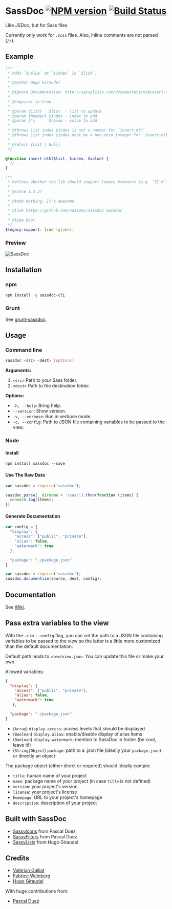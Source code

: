 # SassDoc [![NPM version](https://badge.fury.io/js/sassdoc.svg)](http://badge.fury.io/js/sassdoc) [![Build Status](https://travis-ci.org/SassDoc/sassdoc.svg?branch=master)](https://travis-ci.org/SassDoc/sassdoc)

Like JSDoc, but for Sass files.

Currently only work for `.scss` files.
Also, inline comments are not parsed (`//`).

## Example

```scss
/**
 * Adds `$value` at `$index` in `$list`.
 *
 * @author Hugo Giraudel
 *
 * @ignore Documentation: http://sassylists.com/documentation/#insert-nth
 *
 * @requires is-true
 *
 * @param {List}   $list  - list to update
 * @param {Number} $index - index to add
 * @param {*}      $value - value to add
 *
 * @throws List index $index is not a number for `insert-nth`.
 * @throws List index $index must be a non-zero integer for `insert-nth`.
 *
 * @return {List | Null}
 */

@function insert-nth($list, $index, $value) {
  // ...
}

/**
 * Defines whether the lib should support legacy browsers (e.g. `IE 8`).
 *
 * @since 1.3.37
 *
 * @todo Nothing. It's awesome.
 *
 * @link https://github.com/SassDoc/sassdoc SassDoc
 *
 * @type Bool
 */
$legacy-support: true !global;
```

### Preview

![SassDoc](http://i.imgur.com/5i8QYB8.png)


## Installation

### npm

```sh
npm install -g sassdoc-cli
```

### Grunt

See [grunt-sassdoc](https://github.com/SassDoc/grunt-sassdoc).

## Usage

### Command line

```sh
sassdoc <src> <dest> [options]
```

**Arguments:**

1. `<src>` Path to your Sass folder.
1. `<dest>` Path to the destination folder.

**Options:**

* `-h, --help`: Bring help.
* `--version`: Show version.
* `-v, --verbose`: Run in verbose mode.
* `-c, --config`: Path to JSON file containing variables to be passed
                  to the view.

### Node

#### Install

```shell
npm install sassdoc --save
```

#### Use The Raw Data

```js
var sassdoc = require('sassdoc');

sassdoc.parse(__dirname + '/sass').then(function (items) {
  console.log(items);
})
```

#### Generate Documentation

```js
var config = {
  "display": {
    "access": ["public", "private"],
    "alias": false,
    "watermark": true
  },

  "package": "./package.json"
}

var sassdoc = require('sassdoc');
sassdoc.documentize(source, dest, config);
```

## Documentation

See [Wiki](https://github.com/SassDoc/sassdoc/wiki/Documentation).

## Pass extra variables to the view

With the `-c` or `--config` flag, you can set the path to a JSON file containing variables to be passed to the view so the latter is a little more customized than the default documentation.

Default path leads to `view/view.json`. You can update this file or make your own.

Allowed variables:

```json
{
  "display": {
    "access": ["public", "private"],
    "alias": false,
    "watermark": true
   },

  "package": "./package.json"
}
```

* (`Array`) `display.access`: access levels that should be displayed
* (`Boolean`) `display.alias`: enable/disable display of alias items
* (`Boolean`) `display.watermark`: mention to SassDoc in footer (be cool, leave it!)
* (`String|Object`) `package`: path to a .json file (ideally your `package.json`) or directly an object

The package object (either direct or required) should ideally contain:

* `title`: human name of your project
* `name`: package name of your project (in case `title` is not defined)
* `version`: your project's version
* `license`: your project's license
* `homepage`: URL to your project's homepage
* `description`: description of your project

## Built with SassDoc

* [SassyIcons](http://pascalduez.github.io/SassyIcons/docs/) from Pascal Duez
* [SassyFilters](http://pascalduez.github.io/SassyFilters/docs/) from Pascal Duez
* [SassyLists](http://sassylists.com/documentation.html) from Hugo Giraudel

## Credits

* [Valérian Galliat](https://twitter.com/valeriangalliat)
* [Fabrice Weinberg](https://twitter.com/fweinb)
* [Hugo Giraudel](http://twitter.com/HugoGiraudel)

With huge contributions from:

* [Pascal Duez](https://twitter.com/pascalduez)
